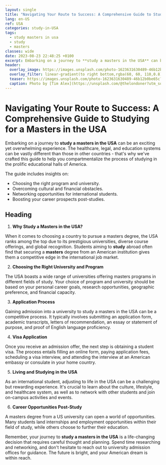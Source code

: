 ```yaml
---
layout: single
title: "Navigating Your Route to Success: A Comprehensive Guide to Studying for a Masters in the USA"
lang: en-US
ref: USA
categories: study-in-USA
tags:
  - study masters in usa
  - study
  - masters
classes: wide
date: 2023-08-23 22:48:25 +0100
excerpt: Embarking on a journey to **study a masters in the USA** can be an exciting yet overwhelming experience.
header:
  overlay_image: https://images.unsplash.com/photo-1623631630489-46b12b0be65c?crop=entropy&cs=tinysrgb&fit=max&fm=jpg&ixid=M3w0Nzk0ODB8MHwxfHNlYXJjaHwzfHxzdHVkeSUyMG1hc3RlcnMlMjBpbiUyMHVzYSUyQyUyMHN0dWR5JTJDJTIwbWFzdGVyc3xlbnwwfDB8fHwxNjkyODI3MzA2fDA&ixlib=rb-4.0.3&q=80&w=1080
  overlay_filter: linear-gradient(to right bottom,rgba(60, 60, 110,0.8), rgba(178, 34, 52, 0.5))
  teaser: https://images.unsplash.com/photo-1623631630489-46b12b0be65c?crop=entropy&cs=tinysrgb&fit=max&fm=jpg&ixid=M3w0Nzk0ODB8MHwxfHNlYXJjaHwzfHxzdHVkeSUyMG1hc3RlcnMlMjBpbiUyMHVzYSUyQyUyMHN0dWR5JTJDJTIwbWFzdGVyc3xlbnwwfDB8fHwxNjkyODI3MzA2fDA&ixlib=rb-4.0.3&q=80&w=400
  caption: Photo by [Tim Alex](https://unsplash.com/@thelondoner?utm_source=wenospeakamericano&utm_medium=referral) on [Unsplash](https://unsplash.com/?utm_source=wenospeakamericano&utm_medium=referral)
---
```


# Navigating Your Route to Success: A Comprehensive Guide to Studying for a Masters in the USA

Embarking on a journey to **study a masters in the USA** can be an exciting yet overwhelming experience. The healthcare, legal, and education systems can be vastly different than those in other countries - that's why we've crafted this guide to help you compartmentalize the process of studying in the prolific educational halls of America.

The guide includes insights on:

- Choosing the right program and university.
- Overcoming cultural and financial obstacles.
- Networking opportunities for international students.
- Boosting your career prospects post-studies.

## Heading

1. **Why Study a Masters in the USA?**

When it comes to choosing a country to pursue a masters degree, the USA ranks among the top due to its prestigious universities, diverse course offerings, and global recognition. Students aiming to **study** abroad often find that securing a **masters** degree from an American institution gives them a competitive edge in the international job market.

2. **Choosing the Right University and Program**

The USA boasts a wide range of universities offering masters programs in different fields of study. Your choice of program and university should be based on your personal career goals, research opportunities, geographic preference, and financial capacity.

3. **Application Process**

Gaining admission into a university to study a masters in the USA can be a competitive process. It typically involves submitting an application form, academic transcripts, letters of recommendation, an essay or statement of purpose, and proof of English language proficiency.

4. **Visa Application**

Once you receive an admission offer, the next step is obtaining a student visa. The process entails filling an online form, paying application fees, scheduling a visa interview, and attending the interview at an American embassy or consulate in your home country.

5. **Living and Studying in the USA**

As an international student, adjusting to life in the USA can be a challenging but rewarding experience. It's crucial to learn about the culture, lifestyle, and healthcare system, as well as to network with other students and join on-campus activities and events.

6. **Career Opportunities Post-Study**

A masters degree from a US university can open a world of opportunities. Many students land internships and employment opportunities within their field of study, while others choose to further their education.

Remember, your journey to **study a masters in the USA** is a life-changing decision that requires careful thought and planning. Spend time researching and networking, and don't hesitate to reach out to university admission offices for guidance. The future is bright, and your American dream is within reach.
